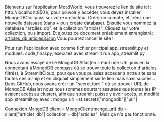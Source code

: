Bienvenu sur l'application MoodWorld, vous trouverez le lien du site ici : http://localhost:8501/, pour pouvoir y accéder, vous devez installer MongoDBCompass sur votre ordinateur. Créez un compte, et créez une nouvelle database (dans + puis create database). Ensuite vous nommez la database "artciles_db", et la collection "articles". Cliquez sur votre collection, puis import. Et ajoutez ce document préablement enrengistré: 
[articles_db.articles3.json](https://github.com/user-attachments/files/20416057/articles_db.articles3.json) 
Vous pourrez lancer le site !

Pour run l'application avec comme fichier principal:app_streamlit.py et modules: code_final.py, executez avec streamlit run app_streamlit.py


Nous avons essayé de lié MongoDB Atlas(en créant une URL puis en la connectant à MongoDB compass où se trouve toute la collection d'articles filtrés), à StreamlitCloud, pour que vous puissiez acceder à notre site sans toutes ces manip et en cliquant simplement sur le lien mais sans succès... Dans GitHub, nous avons créer un "secret.toml " où se trouve l'URL de MongoDB Atlas(et nous nous sommes pourtant assurées que toutes les IP avaient accès au cluster), afin que streamlit puisse y avoir accès, et modifié app_streamlit.py avec :
mongo_url =st.secrets["mongodb"]["uri"]

Connexion MongoDB
client = MongoClient(mongo_url)
db = client["articles_db"]
collection = db["articles"] 
Mais ça n'a pas fonctionné. 
